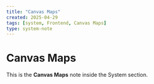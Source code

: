 ```yaml
---
title: "Canvas Maps"
created: 2025-04-29
tags: [system, Frontend, Canvas Maps]
type: system-note
---
```


# Canvas Maps

This is the **Canvas Maps** note inside the System section.
